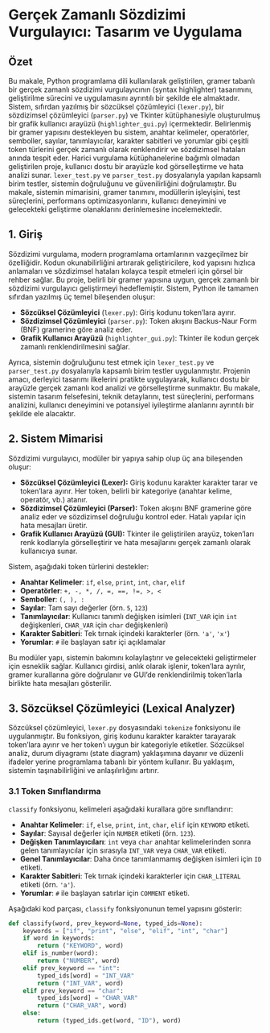 # Gerçek Zamanlı Sözdizimi Vurgulayıcı: Tasarım ve Uygulama


## Özet

Bu makale, Python programlama dili kullanılarak geliştirilen, gramer tabanlı bir gerçek zamanlı sözdizimi vurgulayıcının (syntax highlighter) tasarımını, geliştirilme sürecini ve uygulamasını ayrıntılı bir şekilde ele almaktadır. Sistem, sıfırdan yazılmış bir sözcüksel çözümleyici (`lexer.py`), bir sözdizimsel çözümleyici (`parser.py`) ve Tkinter kütüphanesiyle oluşturulmuş bir grafik kullanıcı arayüzü (`highlighter_gui.py`) içermektedir. Belirlenmiş bir gramer yapısını destekleyen bu sistem, anahtar kelimeler, operatörler, semboller, sayılar, tanımlayıcılar, karakter sabitleri ve yorumlar gibi çeşitli token türlerini gerçek zamanlı olarak renklendirir ve sözdizimsel hataları anında tespit eder. Harici vurgulama kütüphanelerine bağımlı olmadan geliştirilen proje, kullanıcı dostu bir arayüzle kod görselleştirme ve hata analizi sunar. `lexer_test.py` ve `parser_test.py` dosyalarıyla yapılan kapsamlı birim testler, sistemin doğruluğunu ve güvenilirliğini doğrulamıştır. Bu makale, sistemin mimarisini, gramer tanımını, modüllerin işleyişini, test süreçlerini, performans optimizasyonlarını, kullanıcı deneyimini ve gelecekteki geliştirme olanaklarını derinlemesine incelemektedir.

## 1. Giriş

Sözdizimi vurgulama, modern programlama ortamlarının vazgeçilmez bir özelliğidir. Kodun okunabilirliğini artırarak geliştiricilere, kod yapısını hızlıca anlamaları ve sözdizimsel hataları kolayca tespit etmeleri için görsel bir rehber sağlar. Bu proje, belirli bir gramer yapısına uygun, gerçek zamanlı bir sözdizimi vurgulayıcı geliştirmeyi hedeflemiştir. Sistem, Python ile tamamen sıfırdan yazılmış üç temel bileşenden oluşur:

- **Sözcüksel Çözümleyici** (`lexer.py`): Giriş kodunu token’lara ayırır.
- **Sözdizimsel Çözümleyici** (`parser.py`): Token akışını Backus-Naur Form (BNF) gramerine göre analiz eder.
- **Grafik Kullanıcı Arayüzü** (`highlighter_gui.py`): Tkinter ile kodun gerçek zamanlı renklendirilmesini sağlar.

Ayrıca, sistemin doğruluğunu test etmek için `lexer_test.py` ve `parser_test.py` dosyalarıyla kapsamlı birim testler uygulanmıştır. Projenin amacı, derleyici tasarımı ilkelerini pratikte uygulayarak, kullanıcı dostu bir arayüzle gerçek zamanlı kod analizi ve görselleştirme sunmaktır. Bu makale, sistemin tasarım felsefesini, teknik detaylarını, test süreçlerini, performans analizini, kullanıcı deneyimini ve potansiyel iyileştirme alanlarını ayrıntılı bir şekilde ele alacaktır.

## 2. Sistem Mimarisi

Sözdizimi vurgulayıcı, modüler bir yapıya sahip olup üç ana bileşenden oluşur:

- **Sözcüksel Çözümleyici (Lexer):** Giriş kodunu karakter karakter tarar ve token’lara ayırır. Her token, belirli bir kategoriye (anahtar kelime, operatör, vb.) atanır.
- **Sözdizimsel Çözümleyici (Parser):** Token akışını BNF gramerine göre analiz eder ve sözdizimsel doğruluğu kontrol eder. Hatalı yapılar için hata mesajları üretir.
- **Grafik Kullanıcı Arayüzü (GUI):** Tkinter ile geliştirilen arayüz, token’ları renk kodlarıyla görselleştirir ve hata mesajlarını gerçek zamanlı olarak kullanıcıya sunar.

Sistem, aşağıdaki token türlerini destekler:

- **Anahtar Kelimeler**: `if`, `else`, `print`, `int`, `char`, `elif`
- **Operatörler**: `+, -, *, /, =, ==, !=, >, <`
- **Semboller**: `(, ), :`
- **Sayılar**: Tam sayı değerler (örn. `5`, `123`)
- **Tanımlayıcılar**: Kullanıcı tanımlı değişken isimleri (`INT_VAR` için `int` değişkenleri, `CHAR_VAR` için `char` değişkenleri)
- **Karakter Sabitleri**: Tek tırnak içindeki karakterler (örn. `'a'`, `'x'`)
- **Yorumlar**: `#` ile başlayan satır içi açıklamalar

Bu modüler yapı, sistemin bakımını kolaylaştırır ve gelecekteki geliştirmeler için esneklik sağlar. Kullanıcı girdisi, anlık olarak işlenir, token’lara ayrılır, gramer kurallarına göre doğrulanır ve GUI’de renklendirilmiş token’larla birlikte hata mesajları gösterilir.

## 3. Sözcüksel Çözümleyici (Lexical Analyzer)

Sözcüksel çözümleyici, `lexer.py` dosyasındaki `tokenize` fonksiyonu ile uygulanmıştır. Bu fonksiyon, giriş kodunu karakter karakter tarayarak token’lara ayırır ve her token’ı uygun bir kategoriyle etiketler. Sözcüksel analiz, durum diyagramı (state diagram) yaklaşımına dayanır ve düzenli ifadeler yerine programlama tabanlı bir yöntem kullanır. Bu yaklaşım, sistemin taşınabilirliğini ve anlaşılırlığını artırır.

### 3.1 Token Sınıflandırma

`classify` fonksiyonu, kelimeleri aşağıdaki kurallara göre sınıflandırır:

- **Anahtar Kelimeler**: `if`, `else`, `print`, `int`, `char`, `elif` için `KEYWORD` etiketi.
- **Sayılar**: Sayısal değerler için `NUMBER` etiketi (örn. `123`).
- **Değişken Tanımlayıcıları**: `int` veya `char` anahtar kelimelerinden sonra gelen tanımlayıcılar için sırasıyla `INT_VAR` veya `CHAR_VAR` etiketi.
- **Genel Tanımlayıcılar**: Daha önce tanımlanmamış değişken isimleri için `ID` etiketi.
- **Karakter Sabitleri**: Tek tırnak içindeki karakterler için `CHAR_LITERAL` etiketi (örn. `'a'`).
- **Yorumlar**: `#` ile başlayan satırlar için `COMMENT` etiketi.

Aşağıdaki kod parçası, `classify` fonksiyonunun temel yapısını gösterir:
```python
def classify(word, prev_keyword=None, typed_ids=None):
    keywords = ["if", "print", "else", "elif", "int", "char"]
    if word in keywords:
        return ("KEYWORD", word)
    elif is_number(word):
        return ("NUMBER", word)
    elif prev_keyword == "int":
        typed_ids[word] = "INT_VAR"
        return ("INT_VAR", word)
    elif prev_keyword == "char":
        typed_ids[word] = "CHAR_VAR"
        return ("CHAR_VAR", word)
    else:
        return (typed_ids.get(word, "ID"), word)
```
